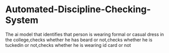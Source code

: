 # Automated-Discipline-Checking-System
The  ai model that identifies that person is wearing formal or casual dress in the college,checks whether he has beard or not,checks whether he is tuckedin or not,checks whether he is wearing id card or not
